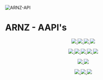
![ARNZ-API](https://telegra.ph/file/c793578cfabf67d292dd0.png)
# ARNZ - AAPI's
<p align="center">
<a href="https://www.codacy.com/gh/LoliKillers/Arnz-Api/dashboard?utm_source=github.com&amp;utm_medium=referral&amp;utm_content=LoliKillers/Arnz-Api&amp;utm_campaign=Badge_Grade" alt="Codacy Badge">
<img src="https://app.codacy.com/project/badge/Grade/972e73015aaa4096bf109a79acae8afb" /> </a>
<a href="http://hits.dwyl.com/LoliKillers/Arnz-Api" alt="HitCount"> <img src="http://hits.dwyl.com/LoliKillers/Arnz-Api.svg" /> </a>
<a href="https://github.com/LoliKillers/Arnz-Api/network/members" alt="GitHub stars"> <img src="https://img.shields.io/github/stars/LoliKillers/Arnz-Api?style=flat&logo=github&color=yellow" /> </a>
<a href="https://github.com/LoliKillers/Arnz-Api/network/members" alt="GitHub forks"> <img src="https://img.shields.io/github/forks/LoliKillers/Arnz-Api" /> </a>
</p>
<p align="center">
<a href="https://github.com/LoliKillers/Arnz-Api" alt="GitHub commit activity"> <img src="https://img.shields.io/github/commit-activity/m/LoliKillers/Arnz-Api" /> </a>
<a href="https://github.com/LoliKillers/Arnz-Api/graphs/contributors" alt="GitHub contributors"> <img src="https://img.shields.io/github/contributors/LoliKillers/Arnz-Api?style=flat&logo=github" /> </a>
<a href="https://github.com/LoliKillers/Arnz-Api" alt="GitHub closed pull requests"> <img src="https://img.shields.io/github/issues-pr-closed-raw/LoliKillers/Arnz-Api?color=success" /> </a>
<a href="https://github.com/LoliKillers/Arnz-Api" alt="GitHub issues"> <img src="https://img.shields.io/github/issues-raw/LoliKillers/Arnz-Api?style=flat&logo=github&color=red" /> </a>
<a href="https://github.com/LoliKillers/Arnz-Api" alt="GitHub closed issues"> <img src="https://img.shields.io/github/issues-closed-raw/LoliKillers/Arnz-Api?style=flat&logo=github&color=success" /> </a>
</p>
<p align="center">
<a href="https://github.com/LoliKillers/Arnz-Api" alt="GitHub repo size"> <img src="https://img.shields.io/github/repo-size/LoliKillers/Arnz-Api" /> </a>
<a href="https://github.com/LoliKillers/Arnz-Api/blob/master/LICENSE" alt="GPLv3 license"> <img src="https://img.shields.io/github/license/LoliKillers/Arnz-Api?style=flat&logo=github&color=success" /> </a>
</p>
<p align="center">
<a href="" alt="LoliKillers"> <img src="https://img.shields.io/badge/built%20by-LoliKillers-blue" /> </a>
<a href="https://github.com/LoliKillers/Arnz-Api/graphs/commit-activity" alt="Maintenance"> <img src="https://img.shields.io/badge/maintained%3F-yes-blue.svg" /> </a>
<a href="https://makeapullrequest.com" alt="PRs Welcome"> <img src="https://img.shields.io/badge/PRs-welcome-blue.svg" /> </a>
</p>
